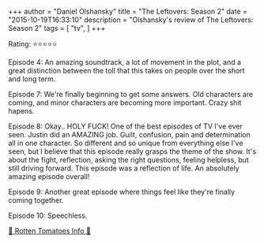 +++
author = "Daniel Olshansky"
title = "The Leftovers: Season 2"
date = "2015-10-19T16:33:10"
description = "Olshansky's review of The Leftovers: Season 2"
tags = [
    "tv",
]
+++

Rating: ⭐⭐⭐⭐⭐

Episode 4: An amazing soundtrack, a lot of movement in the plot, and a great distinction between the toll that this takes on people over the short and long term.

Episode 7: We're finally beginning to get some answers. Old characters are coming, and minor characters are becoming more important. Crazy shit hapens.

Episode 8: Okay.. HOLY FUCK! One of the best episodes of TV I've ever seen. Justin did an AMAZING job. Guilt, confusion, pain and determination all in one character. So different and so unique from everything else I've seen, but I believe that this episode really grasps the theme of the show. It's about the fight, reflection, asking the right questions, feeling helpless, but still driving forward. This episode was a reflection of life. An absolutely amazing episode overall!

Episode 9: Another great episode where things feel like they're finally coming together.

Episode 10: Speechless.

[🍅 Rotten Tomatoes Info 🍅](https://www.rottentomatoes.com//tv/the-leftovers/s02)